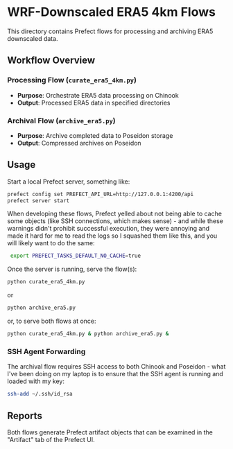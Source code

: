 # WRF-Downscaled ERA5 4km Flows

This directory contains Prefect flows for processing and archiving ERA5 downscaled data.

## Workflow Overview

### Processing Flow (`curate_era5_4km.py`)
- **Purpose**: Orchestrate ERA5 data processing on Chinook
- **Output**: Processed ERA5 data in specified directories

### Archival Flow (`archive_era5.py`)  
- **Purpose**: Archive completed data to Poseidon storage
- **Output**: Compressed archives on Poseidon

## Usage
Start a local Prefect server, something like:
```sh
prefect config set PREFECT_API_URL=http://127.0.0.1:4200/api
prefect server start
```

When developing these flows, Prefect yelled about not being able to cache some objects (like SSH connections, which makes sense) - and while these warnings didn't prohibit successful execution, they were annoying and made it hard for me to read the logs so I squashed them like this, and you will likely want to do the same:

```sh
 export PREFECT_TASKS_DEFAULT_NO_CACHE=true
 ```

Once the server is running, serve the flow(s):
```sh
python curate_era5_4km.py
```
or
```sh
python archive_era5.py
```
or, to serve both flows at once:
```sh
python curate_era5_4km.py & python archive_era5.py &
```

### SSH Agent Forwarding
The archival flow requires SSH access to both Chinook and Poseidon - what I've been doing on my laptop is to ensure that the SSH agent is running and loaded with my key:
```sh
ssh-add ~/.ssh/id_rsa
```

## Reports
Both flows generate Prefect artifact objects that can be examined in the "Artifact" tab of the Prefect UI.
